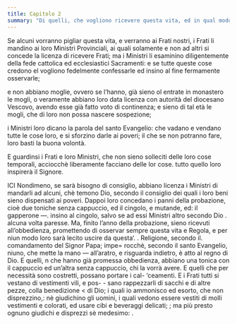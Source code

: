 ```yaml
---
title: Capitolo 2
summary: "Di quelli, che vogliono ricevere questa vita, ed in qual modo debbano essere ricevuti."
---
```


Se alcuni vorranno  pigliar questa vita, e verranno ai Frati nostri, i Frati li mandino ai loro Ministri Provinciali, ai quali solamente e non ad altri si concede la licenza di ricevere Frati; ma i Ministri li esaminino diligentemente della fede cattolica ed ecclesiastici Sacramenti: e se tutte queste cose credono el vogliono fedelmente confessarle ed insino al fine fermamente osservarle; 

e non abbiano moglie, ovvero se l’hanno, già sieno ol entrate in monastero le mogli, o veramente abbiano loro data licenza con autorità del diocesano Vescovo, avendo esse già fatto voto di continenza; e sieno di tal età le mogli, che di loro non possa nascere sospezione; 

i Ministri loro dicano la parola del santo Evangelio: che vadano e vendano tutte le cose loro, e si sforzino darle ai poveri; il che se non potranno fare, loro basti la buona volontà. 

E guardinsi i Frati e loro Ministri, che non sieno solleciti delle loro cose temporali, acciocchè liberamente facciano delle lor cose. tutto quello loro inspirerà il Signore. 

ICI
Nondimeno, se sarà bisogno di consiglio, abbiano licenza i Ministri di mandarli ad alcuni, chè temono Dio, secondo il consiglio dei quali i loro beni sieno dispensati ai poveri. Dappoi loro concedano i panni della probazione, cioè due toniche senza cappuccio, ed il cingolo, e mutande, ed: il gapperone —.  insino al cingolo, salvo se ad essi Ministri altro secondo Dio .  alcuna volta paresse. Ma, finito l’anno della probazione, sieno ricevuti all’obbedienza, promettendo di osservar sempre questa vita e Regola, e per niun modo loro sarà lecito uscire da questa‘.  . Religione, secondo il. comandamento del Signor Papa; impe= rocchè, secondo il santo Evangelio, niuno, che mette la mano — all’aratro, e risguarda indietro, è atto al regno di Dio. E quelli, n che hanno già promessa obbedienza, abbiano una tonica con il cappuccio ed un’altra senza cappuccio, chi la vorrà avere.  E quelli che per necessità sono costretti, possano portare i cal- ‘ceamenti. E i Frati tutti si vestano di vestimenti vili, e pos- - sano rappezzarli di sacchi e di altre pezze, colla benedizione < di Dio; i quali io ammonisco ed esorto, che non disprezzino,: nè giudichino gli uomini, i quali vedono essere vestiti di molli vestimenti e colorati, ed usare cibi e beveraggi delicati; ; ma più presto ognuno giudichi e disprezzi sè medesimo: .
